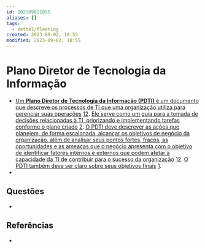```yaml
---
id: 202309021855
aliases: []
tags:
  - zettel/fleeting
created: 2023-09-02, 18:55
modified: 2023-09-02, 18:55
---
```

# Plano Diretor de Tecnologia da Informação
<!-- Main content of my thoughts really -->

- [Um **Plano Diretor de Tecnologia da Informação (PDTI)** é um documento que descreve os processos de TI que uma organização utiliza para gerenciar suas operações](https://esr.rnp.br/governanca-de-ti/plano-diretor-de-ti-entenda-o-que-e/) [1](https://esr.rnp.br/governanca-de-ti/plano-diretor-de-ti-entenda-o-que-e/)[2](https://www.profissionaisti.com.br/pdti-plano-diretor-de-tecnologia-da-informacao/). [Ele serve como um guia para a tomada de decisões relacionadas à TI, priorizando e implementando tarefas conforme o plano criado](https://www.profissionaisti.com.br/pdti-plano-diretor-de-tecnologia-da-informacao/) [2](https://www.profissionaisti.com.br/pdti-plano-diretor-de-tecnologia-da-informacao/). [O PDTI deve descrever as ações que planejem, de forma escalonada, alcançar os objetivos de negócio da organização, além de analisar seus pontos fortes, fracos, as oportunidades e as ameaças que o negócio apresenta com o objetivo de identificar fatores internos e externos que podem afetar a capacidade da TI de contribuir para o sucesso da organização](https://esr.rnp.br/governanca-de-ti/plano-diretor-de-ti-entenda-o-que-e/) [1](https://esr.rnp.br/governanca-de-ti/plano-diretor-de-ti-entenda-o-que-e/)[2](https://www.profissionaisti.com.br/pdti-plano-diretor-de-tecnologia-da-informacao/). [O PDTI também deve ser claro sobre seus objetivos finais](https://esr.rnp.br/governanca-de-ti/plano-diretor-de-ti-entenda-o-que-e/) [1](https://esr.rnp.br/governanca-de-ti/plano-diretor-de-ti-entenda-o-que-e/).
- 

## Questões
<!-- What remains for you to consider? --> 

- 

## Referências
<!-- Links to pages not referenced in the content -->

- 
